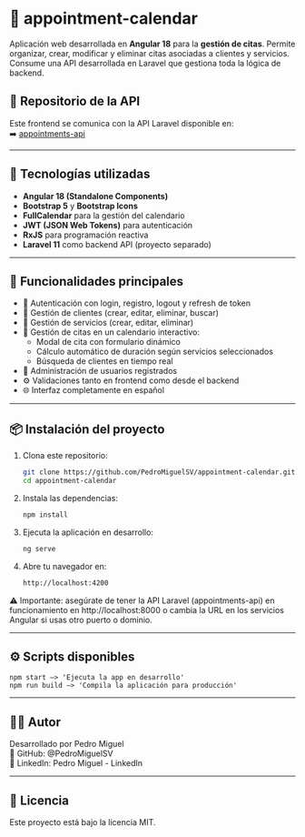 # 📅 appointment-calendar

Aplicación web desarrollada en **Angular 18** para la **gestión de citas**. Permite organizar, crear, modificar y eliminar citas asociadas a clientes y servicios. Consume una API desarrollada en Laravel que gestiona toda la lógica de backend.

## 🔗 Repositorio de la API

Este frontend se comunica con la API Laravel disponible en:  
➡️ [appointments-api](https://github.com/PedroMiguelSV/Appointments-api-laravel.git)

---

## 🚀 Tecnologías utilizadas

- **Angular 18 (Standalone Components)**
- **Bootstrap 5** y **Bootstrap Icons**
- **FullCalendar** para la gestión del calendario
- **JWT (JSON Web Tokens)** para autenticación
- **RxJS** para programación reactiva
- **Laravel 11** como backend API (proyecto separado)

---

## 🧩 Funcionalidades principales

- 🔐 Autenticación con login, registro, logout y refresh de token
- 👥 Gestión de clientes (crear, editar, eliminar, buscar)
- 💈 Gestión de servicios (crear, editar, eliminar)
- 📆 Gestión de citas en un calendario interactivo:
  - Modal de cita con formulario dinámico
  - Cálculo automático de duración según servicios seleccionados
  - Búsqueda de clientes en tiempo real
- 👤 Administración de usuarios registrados
- ⚙️ Validaciones tanto en frontend como desde el backend
- 🌐 Interfaz completamente en español

---

## 📦 Instalación del proyecto

1. Clona este repositorio:
   ```bash  
   git clone https://github.com/PedroMiguelSV/appointment-calendar.git  
   cd appointment-calendar  

2. Instala las dependencias:
   ```bash  
   npm install  

3.  Ejecuta la aplicación en desarrollo:
    ```bash
    ng serve

4. Abre tu navegador en:  
   ```bash  
   http://localhost:4200

⚠️ Importante: asegúrate de tener la API Laravel (appointments-api) en funcionamiento en http://localhost:8000 o cambia la URL en los servicios Angular si usas otro puerto o dominio.

---

## ⚙️ Scripts disponibles
    npm start —> 'Ejecuta la app en desarrollo'
    npm run build —> 'Compila la aplicación para producción'

---

## 👨‍💻 Autor
Desarrollado por Pedro Miguel  
🔗 GitHub: @PedroMiguelSV  
🔗 LinkedIn: Pedro Miguel - LinkedIn

---

## 📃 Licencia
Este proyecto está bajo la licencia MIT.  
